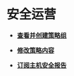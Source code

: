 # 安全运营<a name="hss_01_0041"></a>

-   **[查看并创建策略组](查看并创建策略组.md)**  

-   **[修改策略内容](修改策略内容.md)**  

-   **[订阅主机安全报告](订阅主机安全报告.md)**  


